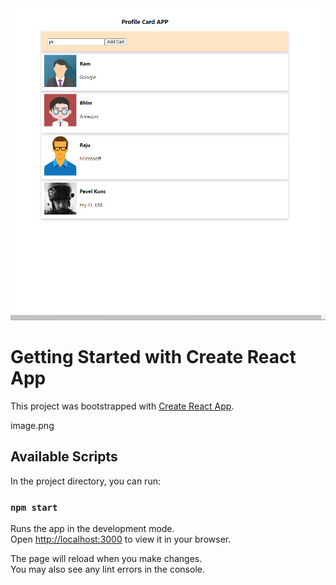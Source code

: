<img src='./appPic.png'>





# Getting Started with Create React App

This project was bootstrapped with [Create React App](https://github.com/facebook/create-react-app).

image.png

## Available Scripts

In the project directory, you can run:

### `npm start`

Runs the app in the development mode.\
Open [http://localhost:3000](http://localhost:3000) to view it in your browser.

The page will reload when you make changes.\
You may also see any lint errors in the console.

